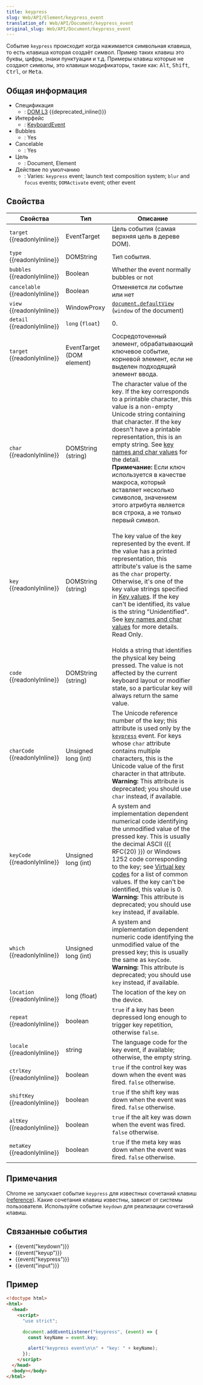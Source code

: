 ```yaml
---
title: keypress
slug: Web/API/Element/keypress_event
translation_of: Web/API/Document/keypress_event
original_slug: Web/API/Document/keypress_event
---
```


Событие `keypress` происходит когда нажимается символьная клавиша, то есть клавиша которая создаёт символ. Пример таких клавиш это буквы, цифры, знаки пунктуации и т.д. Примеры клавиш которые не создают символы, это клавиши модификаторы, такие как: <kbd>Alt</kbd>, <kbd>Shift</kbd>, <kbd>Ctrl</kbd>, or <kbd>Meta</kbd>.

## Общая информация

- Спецификация
  - : [DOM L3](http://www.w3.org/TR/DOM-Level-3-Events/#event-type-keypress) {{deprecated_inline()}}
- Интерфейс
  - : [KeyboardEvent](/ru/docs/DOM/KeyboardEvent)
- Bubbles
  - : Yes
- Cancelable
  - : Yes
- Цель
  - : Document, Element
- Действие по умолчанию
  - : Varies: `keypress` event; launch text composition system; `blur` and `focus` events; `DOMActivate` event; other event

## Свойства

<table class="standard-table">
  <thead>
    <tr>
      <th scope="col">Свойства</th>
      <th scope="col">Тип</th>
      <th scope="col">Описание</th>
    </tr>
  </thead>
  <tbody>
    <tr>
      <td><code>target</code> {{readonlyInline}}</td>
      <td>EventTarget</td>
      <td>Цель события (самая верхняя цель в дереве DOM).</td>
    </tr>
    <tr>
      <td><code>type</code> {{readonlyInline}}</td>
      <td>DOMString</td>
      <td>Тип события.</td>
    </tr>
    <tr>
      <td><code>bubbles</code> {{readonlyInline}}</td>
      <td>Boolean</td>
      <td>Whether the event normally bubbles or not</td>
    </tr>
    <tr>
      <td><code>cancelable</code> {{readonlyInline}}</td>
      <td>Boolean</td>
      <td>Отменяется ли событие или нет</td>
    </tr>
    <tr>
      <td><code>view</code> {{readonlyInline}}</td>
      <td>WindowProxy</td>
      <td>
        <a
          href="/ru/docs/Web/API/Document/defaultView"
          title="In browsers, document.defaultView returns the window object associated with a document, or null if none is available."
          ><code>document.defaultView</code></a
        >
        (<code>window</code> of the document)
      </td>
    </tr>
    <tr>
      <td><code>detail</code> {{readonlyInline}}</td>
      <td><code>long</code> (<code>float</code>)</td>
      <td>0.</td>
    </tr>
    <tr>
      <td><code>target</code> {{readonlyInline}}</td>
      <td>EventTarget (DOM element)</td>
      <td>
        Сосредоточенный элемент, обрабатывающий ключевое событие, корневой
        элемент, если не выделен подходящий элемент ввода.
      </td>
    </tr>
    <tr>
      <td><code>char</code> {{readonlyInline}}</td>
      <td>DOMString (string)</td>
      <td>
        The character value of the key. If the key corresponds to a printable
        character, this value is a non-empty Unicode string containing that
        character. If the key doesn't have a printable representation, this is
        an empty string. See
        <a href="/ru/docs/Web/API/KeyboardEvent#Key_names_and_Char_values"
          >key names and char values</a
        >
        for the detail.
        <div class="note">
          <strong>Примечание:</strong> Если ключ используется в качестве
          макроса, который вставляет несколько символов, значением этого
          атрибута является вся строка, а не только первый символ.
        </div>
      </td>
    </tr>
    <tr>
      <td><code>key</code> {{readonlyInline}}</td>
      <td>DOMString (string)</td>
      <td>
        <p>
          The key value of the key represented by the event. If the value has a
          printed representation, this attribute's value is the same as the
          <code>char</code> property. Otherwise, it's one of the key value
          strings specified in
          <a href="/ru/docs/Web/API/KeyboardEvent/key/Key_Values"
            >Key values</a
          >. If the key can't be identified, its value is the string
          "Unidentified". See
          <a href="/ru/docs/Web/API/KeyboardEvent#Key_names_and_Char_values"
            >key names and char values</a
          >
          for more details. Read Only.
        </p>
      </td>
    </tr>
    <tr>
      <td><code>code</code> {{readonlyInline}}</td>
      <td>DOMString (string)</td>
      <td>
        Holds a string that identifies the physical key being pressed. The value
        is not affected by the current keyboard layout or modifier state, so a
        particular key will always return the same value.
      </td>
    </tr>
    <tr>
      <td><code>charCode</code> {{readonlyInline}}</td>
      <td>Unsigned long (int)</td>
      <td>
        The Unicode reference number of the key; this attribute is used only by
        the
        <a href="/ru/docs/Mozilla_event_reference/keypress"
          ><code>keypress</code></a
        >
        event. For keys whose <code>char</code> attribute contains multiple
        characters, this is the Unicode value of the first character in that
        attribute.
        <div class="warning">
          <strong>Warning:</strong> This attribute is deprecated; you should use
          <code>char</code> instead, if available.
        </div>
      </td>
    </tr>
    <tr>
      <td><code>keyCode</code> {{readonlyInline}}</td>
      <td>Unsigned long (int)</td>
      <td>
        A system and implementation dependent numerical code identifying the
        unmodified value of the pressed key. This is usually the decimal ASCII
        ({{ RFC(20) }}) or Windows 1252 code corresponding to the key; see
        <a href="#virtual_key_codes">Virtual key codes</a> for a list of common
        values. If the key can't be identified, this value is 0.
        <div class="warning">
          <strong>Warning:</strong> This attribute is deprecated; you should use
          <code>key</code> instead, if available.
        </div>
      </td>
    </tr>
    <tr>
      <td><code>which</code> {{readonlyInline}}</td>
      <td>Unsigned long (int)</td>
      <td>
        A system and implementation dependent numeric code identifying the
        unmodified value of the pressed key; this is usually the same as
        <code>keyCode</code>.
        <div class="warning">
          <strong>Warning:</strong> This attribute is deprecated; you should use
          <code>key</code> instead, if available.
        </div>
      </td>
    </tr>
    <tr>
      <td><code>location</code> {{readonlyInline}}</td>
      <td>long (float)</td>
      <td>The location of the key on the device.</td>
    </tr>
    <tr>
      <td><code>repeat</code> {{readonlyInline}}</td>
      <td>boolean</td>
      <td>
        <code>true</code> if a key has been depressed long enough to trigger key
        repetition, otherwise <code>false</code>.
      </td>
    </tr>
    <tr>
      <td><code>locale</code> {{readonlyInline}}</td>
      <td>string</td>
      <td>
        The language code for the key event, if available; otherwise, the empty
        string.
      </td>
    </tr>
    <tr>
      <td><code>ctrlKey</code> {{readonlyInline}}</td>
      <td>boolean</td>
      <td>
        <code>true</code> if the control key was down when the event was fired.
        <code>false</code> otherwise.
      </td>
    </tr>
    <tr>
      <td><code>shiftKey</code> {{readonlyInline}}</td>
      <td>boolean</td>
      <td>
        <code>true</code> if the shift key was down when the event was fired.
        <code>false</code> otherwise.
      </td>
    </tr>
    <tr>
      <td><code>altKey</code> {{readonlyInline}}</td>
      <td>boolean</td>
      <td>
        <code>true</code> if the alt key was down when the event was fired.
        <code>false</code> otherwise.
      </td>
    </tr>
    <tr>
      <td><code>metaKey</code> {{readonlyInline}}</td>
      <td>boolean</td>
      <td>
        <code>true</code> if the meta key was down when the event was fired.
        <code>false</code> otherwise.
      </td>
    </tr>
  </tbody>
</table>

## Примечания

Chrome не запускает событие `keypress` для известных сочетаний клавиш ([reference](https://bugs.chromium.org/p/chromium/issues/detail?id=13891#c50)). Какие сочетания клавиш известны, зависит от системы пользователя. Используйте событие `keydown` для реализации сочетаний клавиш.

## Связанные события

- {{event("keydown")}}
- {{event("keyup")}}
- {{event("keypress")}}
- {{event("input")}}

## Пример

```html
<!doctype html>
<html>
  <head>
    <script>
      "use strict";

      document.addEventListener("keypress", (event) => {
        const keyName = event.key;

        alert("keypress event\n\n" + "key: " + keyName);
      });
    </script>
  </head>
  <body></body>
</html>
```
